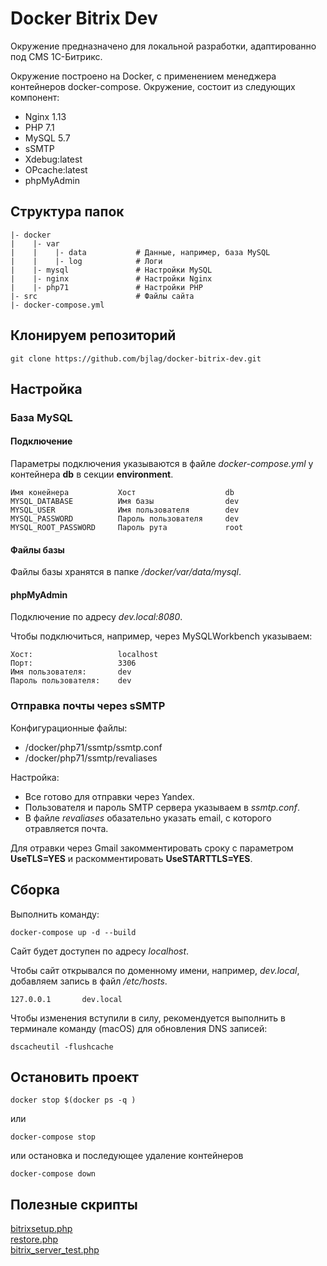 # Docker Bitrix Dev

Окружение предназначено для локальной разработки, адаптированно под CMS 1С-Битрикс.

Окружение построено на Docker, с применением менеджера контейнеров docker-compose. Окружение, состоит из следующих компонент:

* Nginx 1.13
* PHP 7.1
* MySQL 5.7
* sSMTP
* Xdebug:latest
* OPcache:latest
* phpMyAdmin 

## Структура папок

```
|- docker  
|    |- var  
|    |    |- data           # Данные, например, база MySQL 
|    |    |- log            # Логи
|    |- mysql               # Настройки MySQL
|    |- nginx               # Настройки Nginx
|    |- php71               # Настройки PHP
|- src                      # Файлы сайта
|- docker-compose.yml
```

## Клонируем репозиторий

````
git clone https://github.com/bjlag/docker-bitrix-dev.git
````

## Настройка

### База MySQL

#### Подключение

Параметры подключения указываются в файле _docker-compose.yml_ у контейнера **db** в секции **environment**.

````
Имя конейнера           Хост                    db
MYSQL_DATABASE          Имя базы                dev
MYSQL_USER              Имя пользователя        dev
MYSQL_PASSWORD          Пароль пользователя     dev
MYSQL_ROOT_PASSWORD     Пароль рута             root
````

#### Файлы базы

Файлы базы хранятся в папке _/docker/var/data/mysql_.

#### phpMyAdmin
 
Подключение по адресу _dev.local:8080_.

Чтобы подключиться, например, через MySQLWorkbench указываем:

````
Хост:                   localhost
Порт:                   3306
Имя пользователя:       dev
Пароль пользователя:    dev
````

### Отправка почты через sSMTP

Конфигурационные файлы:

* /docker/php71/ssmtp/ssmtp.conf
* /docker/php71/ssmtp/revaliases

Настройка:

* Все готово для отправки через Yandex. 
* Пользователя и пароль SMTP сервера указываем в _ssmtp.conf_. 
* В файле _revaliases_ обазательно указать email, с которого отравляется почта. 

Для отравки через Gmail закомментировать сроку с параметром **UseTLS=YES** и раскомментировать **UseSTARTTLS=YES**.

## Сборка

Выполнить команду:

```
docker-compose up -d --build
```

Сайт будет доступен по адресу _localhost_.

Чтобы сайт открывался по доменному имени, например, _dev.local_, добавляем запись в файл _/etc/hosts_.

```
127.0.0.1       dev.local
```

Чтобы изменения вступили в силу, рекомендуется выполнить в терминале команду (macOS) для обновления DNS записей:

```
dscacheutil -flushcache
```

## Остановить проект

```
docker stop $(docker ps -q )
```

или

```
docker-compose stop
```

или остановка и последующее удаление контейнеров

```
docker-compose down
```

## Полезные скрипты

[bitrixsetup.php](http://www.1c-bitrix.ru/download/scripts/bitrixsetup.php)  
[restore.php](http://www.1c-bitrix.ru/download/scripts/restore.php)  
[bitrix_server_test.php](http://dev.1c-bitrix.ru/download/scripts/bitrix_server_test.php)